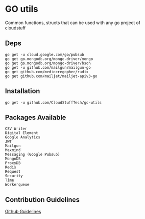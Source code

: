 # GO utils

Common functions, structs that can be used with any go project of cloudstuff

## Deps
```
go get -u cloud.google.com/go/pubsub
go get go.mongodb.org/mongo-driver/mongo
go get go.mongodb.org/mongo-driver/bson
go get -u github.com/mailgun/mailgun-go
go get github.com/mediocregopher/radix
go get github.com/mailjet/mailjet-apiv3-go
```
## Installation

```
go get -u github.com/CloudStuffTech/go-utils
```

## Packages Available
```
CSV Writer
Digital Element
Google Analytics
JWT
Mailgun
Maxmind
Messaging (Google Pubsub)
MongoDB
ProxyDB
Redis
Request
Security
Time
Workerqueue
```

## Contribution Guidelines

[Github Guidelines](https://www.notion.so/trackier/Github-81ced8c098b941319a9a3d321c5b6033)